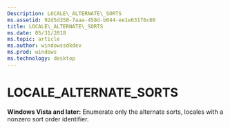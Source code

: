 ```yaml
---
Description: LOCALE\_ALTERNATE\_SORTS
ms.assetid: 92d5d358-7aaa-458d-b044-ee1e63176c66
title: LOCALE\_ALTERNATE\_SORTS
ms.date: 05/31/2018
ms.topic: article
ms.author: windowssdkdev
ms.prod: windows
ms.technology: desktop
---
```


# LOCALE\_ALTERNATE\_SORTS

**Windows Vista and later:** Enumerate only the alternate sorts, locales with a nonzero sort order identifier.

 

 



